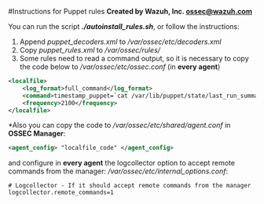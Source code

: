 #Instructions for Puppet rules
**Created by Wazuh, Inc. <ossec@wazuh.com>**

You can run the script ***./autoinstall_rules.sh***, or follow the instructions:

 1. Append *puppet_decoders.xml* to */var/ossec/etc/decoders.xml*
 2. Copy *puppet_rules.xml* to */var/ossec/rules/*
 3. Some rules need to read a command output, so it is necessary to copy the code below to */var/ossec/etc/ossec.conf* (in **every agent**)
```xml
<localfile>
    <log_format>full_command</log_format>
    <command>timestamp_puppet=`cat /var/lib/puppet/state/last_run_summary.yaml | grep last_run | cut -d: -f 2 | tr -d '[[:space:]]'`;timestamp_current_date=$(date +"%s");diff_min=$((($timestamp_current_date-$timestamp_puppet)/60));if [ "$diff_min" -le "30" ];then echo "Puppet: OK. It runs in the last 30 minutes";else puppet_date=`date -d @"$timestamp_puppet"`;echo "Puppet: KO. Last run: $puppet_date";fi</command>
    <frequency>2100</frequency>
</localfile>
```

\*Also you can copy the code to */var/ossec/etc/shared/agent.conf* in **OSSEC Manager**:
```xml
<agent_config> "localfile_code" </agent_config>
```
 and configure in **every agent** the logcollector option to accept remote commands from the manager: 
*/var/ossec/etc/internal_options.conf*:

    # Logcollector - If it should accept remote commands from the manager
    logcollector.remote_commands=1